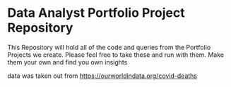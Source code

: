 # Data Analyst Portfolio Project Repository

This Repository will hold all of the code and queries from the Portfolio Projects we create.
Please feel free to take these and run with them. Make them your own and find you own insights


data was taken out from  https://ourworldindata.org/covid-deaths

